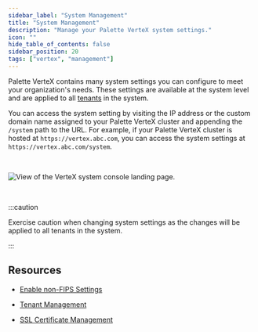 ```yaml
---
sidebar_label: "System Management"
title: "System Management"
description: "Manage your Palette VerteX system settings."
icon: ""
hide_table_of_contents: false
sidebar_position: 20
tags: ["vertex", "management"]
---
```


Palette VerteX contains many system settings you can configure to meet your organization's needs. These settings are available at the system level and are applied to all [tenants](../../glossary-all.md#tenant) in the system. 

You can access the system setting by visiting the IP address or the custom domain name assigned to your Palette VerteX cluster and appending the `/system` path to the URL. For example, if your Palette VerteX cluster is hosted at `https://vertex.abc.com`, you can access the system settings at `https://vertex.abc.com/system`.


<br />

![View of the VerteX system console landing page.](/vertex_system-management_overview-system-console.png)

<br />

:::caution

Exercise caution when changing system settings as the changes will be applied to all tenants in the system.

:::


## Resources

* [Enable non-FIPS Settings](enable-non-fips-settings/enable-non-fips-settings.md)


* [Tenant Management](../system-management/tenant-management.md)


* [SSL Certificate Management](../system-management/ssl-certificate-management.md)

